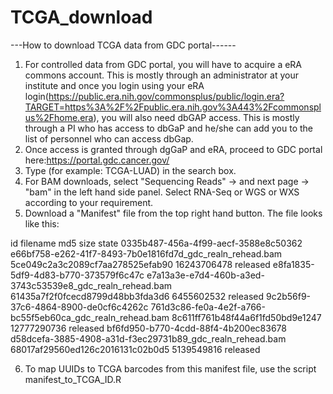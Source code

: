 # TCGA_download
---How to download TCGA data from GDC portal------


1. For controlled data from GDC portal, you will have to acquire a eRA commons account. This is mostly through an administrator at your institute and once you login using your eRA login(https://public.era.nih.gov/commonsplus/public/login.era?TARGET=https%3A%2F%2Fpublic.era.nih.gov%3A443%2Fcommonsplus%2Fhome.era), you will also need dbGAP access. This is mostly through a PI who has access to dbGaP and he/she can add you to the list of personnel who can access dbGap.
2. Once access is granted through dgGaP and eRA, proceed to GDC portal here:https://portal.gdc.cancer.gov/
3. Type (for example: TCGA-LUAD) in the search box.
4. For BAM downloads, select "Sequencing Reads" -> and next page -> "bam" in the left hand side panel. Select RNA-Seq or WGS or WXS according to your requirement.
5. Download a "Manifest" file from the top right hand button. The file looks like this:


id      filename        md5     size    state
0335b487-456a-4f99-aecf-3588e8c50362    e66bf758-e262-41f7-8493-7b0e1816fd7d_gdc_realn_rehead.bam       5ce049c2a3c2089cf7aa278525efab90        16243706478     released
e8fa1835-5df9-4d83-b770-373579f6c47c    e7a13a3e-e7d4-460b-a3ed-3743c53539e8_gdc_realn_rehead.bam       61435a7f2f0fcecd8799d48bb3fda3d6        6455602532      released
9c2b56f9-37c6-4864-8900-de0cf6c4262c    761d3c86-fe0a-4e2f-a766-bc55f5eb60ca_gdc_realn_rehead.bam       8c611ff761b48f44a6f1fd50bd9e1247        12777290736     released
bf6fd950-b770-4cdd-88f4-4b200ec83678    d58dcefa-3885-4908-a31d-f3ec29731b89_gdc_realn_rehead.bam       68017af29560ed126c2016131c02b0d5        5139549816      released

6. To map UUIDs to TCGA barcodes from this manifest file, use the script manifest_to_TCGA_ID.R
